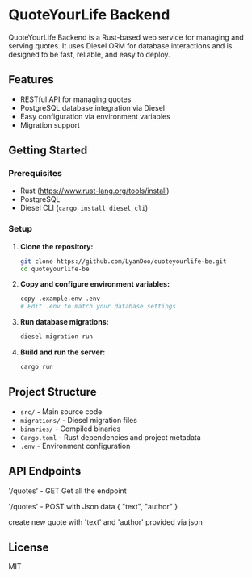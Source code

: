 # QuoteYourLife Backend

QuoteYourLife Backend is a Rust-based web service for managing and serving quotes. It uses Diesel ORM for database interactions and is designed to be fast, reliable, and easy to deploy.

## Features
- RESTful API for managing quotes
- PostgreSQL database integration via Diesel
- Easy configuration via environment variables
- Migration support

## Getting Started

### Prerequisites
- Rust (https://www.rust-lang.org/tools/install)
- PostgreSQL
- Diesel CLI (`cargo install diesel_cli`)

### Setup
1. **Clone the repository:**
   ```sh
   git clone https://github.com/LyanDoo/quoteyourlife-be.git
   cd quoteyourlife-be
   ```
2. **Copy and configure environment variables:**
   ```sh
   copy .example.env .env
   # Edit .env to match your database settings
   ```
3. **Run database migrations:**
   ```sh
   diesel migration run
   ```
4. **Build and run the server:**
   ```sh
   cargo run
   ```

## Project Structure
- `src/` - Main source code
- `migrations/` - Diesel migration files
- `binaries/` - Compiled binaries
- `Cargo.toml` - Rust dependencies and project metadata
- `.env` - Environment configuration

## API Endpoints
'/quotes' - GET
Get all the endpoint

'/quotes' - POST with Json data
{
    "text",
    "author"
}

create new quote with 'text' and 'author' provided via json

## License
MIT
